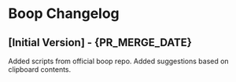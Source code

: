 # Boop Changelog

## [Initial Version] - {PR_MERGE_DATE}
Added scripts from official boop repo.
Added suggestions based on clipboard contents.